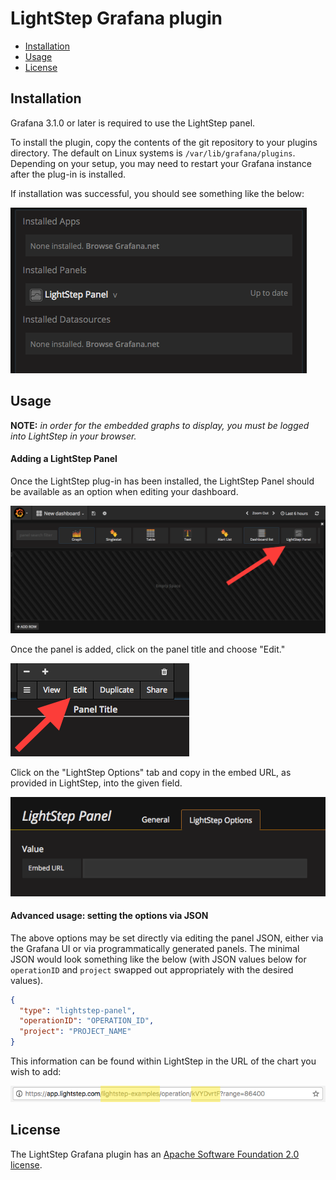 # LightStep Grafana plugin

* [Installation](#installation)
* [Usage](#usage)
* [License](#license)

## Installation

Grafana 3.1.0 or later is required to use the LightStep panel.

To install the plugin, copy the contents of the git repository to your plugins directory. The default on Linux systems is `/var/lib/grafana/plugins`.  Depending on your setup, you may need to restart your Grafana instance after the plug-in is installed.

If installation was successful, you should see something like the below:

![Installed Panels](doc/installed-panel.png)

## Usage

**NOTE:** *in order for the embedded graphs to display, you must be logged into LightStep in your browser.*

#### Adding a LightStep Panel

Once the LightStep plug-in has been installed, the LightStep Panel should be available as an option when editing your dashboard.

![Add a panel](doc/add-panel.png)

Once the panel is added, click on the panel title and choose "Edit."

![Edit panel options](doc/edit-button.png)

Click on the "LightStep Options" tab and copy in the embed URL, as provided in LightStep, into the given field.

![Add a panel](doc/panel-url.png)


#### Advanced usage: setting the options via JSON

The above options may be set directly via editing the panel JSON, either via the Grafana UI or via programmatically generated panels. The minimal JSON would look something like the below (with JSON values below for `operationID` and `project` swapped out appropriately with the desired values).

```json
{
  "type": "lightstep-panel",
  "operationID": "OPERATION_ID",
  "project": "PROJECT_NAME"
}
```

This information can be found within LightStep in the URL of the chart you wish to add:

![URL components](doc/url.png)

## License

The LightStep Grafana plugin has an [Apache Software Foundation 2.0 license](https://github.com/lightstep/lightstep-grafana/blob/master/LICENSE).
